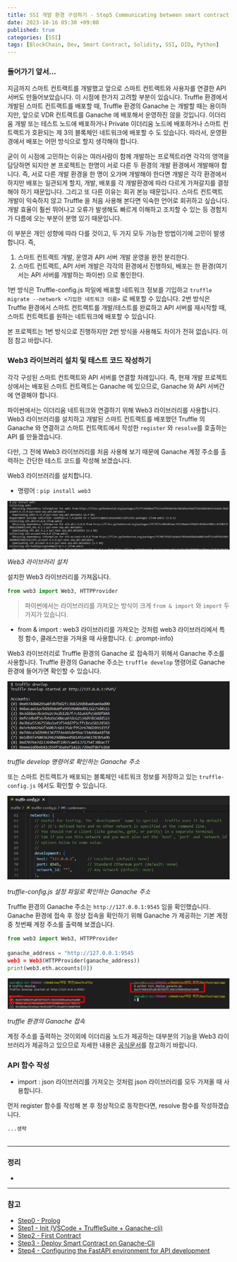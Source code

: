 ```yaml
---
title: SSI 개발 환경 구성하기 - Step5 Communicating between smart contracts and API
date: 2023-10-16 05:30 +09:00
published: true
categories: [SSI]
tags: [BlockChain, Dev, Smart Contract, Solidity, SSI, DID, Python]
---
```


### 들어가기 앞서...

지금까지 스마트 컨트랙트를 개발했고 앞으로 스마트 컨트랙트와 사용자를 연결한 API 서버도 만들어보았습니다. 
이 시점에 한가지 고려할 부분이 있습니다. Truffle 환경에서 개발된 스마트 컨트랙트를 배포할 때, Truffle 환경의 Ganache 는 개발할 때는 용이하지만, 앞으로 VDR 컨트랙트를 Ganache 에 배포해서 운영하진 않을 것입니다. 이더리움 개발 또는 테스트 노드에 배포하거나 Private 이더리움 노드에 배포하거나 스마트 컨트랙트가 호환되는 제 3의 블록체인 네트워크에 배포할 수 도 있습니다. 
따라서, 운영환경에서 배포는 어떤 방식으로 할지 생각해야 합니다. 

굳이 이 시점에 고민하는 이유는 여러사람이 함께 개발하는 프로젝트라면 각각의 영역을 담당하면 되지만 본 프로젝트는 한명이 서로 다른 두 환경의 개발 환경에서 개발해야 합니다. 즉, 서로 다른 개발 환경을 한 명이 오가며 개발해야 한다면 개발은 각각 환경에서 하지만 배포는 일관되게 할지, 개발, 배포를 각 개발환경에 따라 다르게 가져갈지를 결정해야 하기 때문입니다. 
그리고 또 다른 이유는 회귀 본능 때문입니다. 스마트 컨트랙트 개발이 익숙하지 않고 Truffle 을 처음 사용해 본다면 익숙한 언어로 회귀하고 싶습니다. 개발 효율이 훨씬 뛰어나고 오류가 발생해도 빠르게 이해하고 조치할 수 있는 등 경험치가 다름에 오는 부분이 분명 있기 때문입니다. 

이 부분은 개인 성향에 따라 다를 것이고, 두 가지 모두 가능한 방법이기에 고민이 발생합니다. 즉,

1. 스마트 컨트랙트 개발, 운영과 API 서버 개발 운영을 완전 분리한다. 
2. 스마트 컨트랙트, API 서버 개발은 각각의 환경에서 진행하되, 배포는 한 환경(여기서는 API 서버를 개발하는 파이썬) 으로 통인한다. 

1번 방식은 Truffle-config.js 파일에 배포할 네트워크 정보를 기입하고 `truffle migrate --network <기입한 네트워크 이름>` 로 배포할 수 있습니다. 
2번 방식은 Truffle 환경에서 스마트 컨트랙트를 개발/테스트를 완료하고 API 서버를 재시작할 때, 스마트 컨트랙트를 원하는 네트워크에 배포할 수 있습니다. 

본 프로젝트는 1번 방식으로 진행하지만 2번 방식을 사용해도 차이가 전혀 없습니다. 이 점 참고 바랍니다. 

### Web3 라이브러리 설치 및 테스트 코드 작성하기 

각각 구성된 스마트 컨트랙트와 API 서버를 연결할 차례입니다. 즉, 현재 개발 프로젝트 상에서는 배포된 스마트 컨트랙트는 Ganache 에 있으므로, Ganache 와 API 서버간에 연결해야 합니다. 

파이썬에서는 이더리움 네트워크와 연결하기 위해 Web3 라이브러리를 사용합니다.
Web3 라이브러리를 설치하고 개발된 스마트 컨트랙트를 배포했던 Truffle 의 Ganache 와 연결하고 스마트 컨트랙트에서 작성한 `register` 와 `resolve`를 호출하는 API 를 만들겠습니다. 

다만, 그 전에 Web3 라이브러리를 처음 사용해 보기 때문에 Ganache 계정 주소를 출력하는 간단한 테스트 코드를 작성해 보겠습니다. 

Web3 라이브러리를 설치합니다. 

- 명령어 : `pip install web3`

![install_web3](/assets/images/install_web3.png)

_Web3 라이브러리 설치_

설치한 Web3 라이브러리를 가져옵니다. 

```python
from web3 import Web3, HTTPProvider
```

> 파이썬에서는 라이브러리를 가져오는 방식이 크게 `from & import` 와 `import` 두가지가 있습니다. 
- from & import : web3 라이브러리를 가져오는 것처럼 web3 라이브러리에서 특정 함수, 클래스만을 가져올 때 사용합니다.
{: .prompt-info}

Web3 라이브러리로 Truffle 환경의 Ganache 로 접속하기 위해서 Ganache 주소를 사용합니다. 
Truffle 환경의 Ganache 주소는 `truffle develop` 명령어로 Ganache 환경에 들어가면 확인할 수 있습니다. 

![truffle_ganache_addr_1](/assets/images/truffle_ganache_addr_1.png)

_truffle develop 명령어로 확인하는 Ganache 주소_

또는 스마트 컨트랙트가 배포되는 블록체인 네트워크 정보를 저장하고 있는 `truffle-config.js` 에서도 확인할 수 있습니다. 

![truffle_ganache_addr_2](/assets/images/truffle_ganache_addr_2.png)

_truffle-config.js 설정 파일로 확인하는 Ganache 주소_

Truffle 환경의 Ganache 주소는 `http://127.0.0.1:9545` 임을 확인했습니다. 
Ganache 환경에 접속 후 정상 접속을 확인하기 위해 Ganache 가 제공하는 기본 계정 중 첫번째 계정 주소를 출력해 보겠습니다. 

```python
from web3 import Web3, HTTPProvider

ganache_address = "http://127.0.0.1:9545
web3 = Web3(HTTPProvider(ganache_address))
print(web3.eth.accounts[0])
```

![truffle_ganache_connect](/assets/images/truffle_ganache_connect.png)

_truffle 환경의 Ganache 접속_

계정 주소를 출력하는 것이외에 이더리움 노드가 제공하는 대부분의 기능을 Web3 라이브러리가 제공하고 있으므로 자세한 내용은 [공식문서][web3py_document]를 참고하기 바랍니다. 


### API 함수 작성










- import : json 라이브러리를 가져오는 것처럼 json 라이브러리를 모두 가져올 때 사용합니다. 



먼저 register 함수를 작성해 본 후 정상적으로 동작한다면, resolve 함수를 작성하겠습니다. 

```python
...생략



```









---
### 정리
* 

---
### 참고
* [Step0 - Prolog](https://keitechnote.github.io/blog/posts/vdr-step0-prolog/)
* [Step1 - Init (VSCode + TruffleSuite + Ganache-cli)](https://keitechnote.github.io/blog/posts/vdr-step1-init/)
* [Step2 - First Contract](https://keitechnote.github.io/blog/posts/vdr-step2-first-contract/)
* [Step3 - Deploy Smart Contract on Ganache-Cli](https://keitechnote.github.io/blog/posts/vdr-step3-deploy-ganache/)
* [Step4 - Configuring the FastAPI environment for API development](https://keitechnote.github.io/blog/posts/vdr-step4-config-fastapi-env-for-api-dev/)


[web3py_document]: https://web3py.readthedocs.io/en/stable/web3.main.html